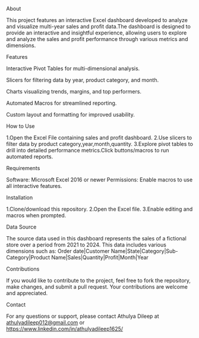 About

This project features an interactive Excel dashboard developed to analyze and visualize multi-year sales and profit data.The dashboard is designed to provide an interactive and insightful experience, allowing users to explore and analyze the sales and profit performance through various metrics and dimensions.

Features

Interactive Pivot Tables for multi-dimensional analysis.

Slicers for filtering data by year, product category, and month.

Charts visualizing trends, margins, and top performers.

Automated Macros for streamlined reporting.

Custom layout and formatting for improved usability.

How to Use

1.Open the Excel File containing sales and profit dashboard.
2.Use slicers to filter data by product category,year,month,quantity.
3.Explore pivot tables to drill into detailed performance metrics.Click buttons/macros to run automated reports.

Requirements

Software: Microsoft Excel 2016 or newer
Permissions: Enable macros to use all interactive features.

Installation

1.Clone/download this repository.
2.Open the Excel file.
3.Enable editing and macros when prompted.

Data Source 

The source data used in this dashboard represents the sales of a fictional store over a period from 2021 to 2024. This data includes various dimensions such as:
Order date|Customer Name|State|Category|Sub-Category|Product Name|Sales|Quantity|Profit|Month|Year

Contributions

If you would like to contribute to the project, feel free to fork the repository, make changes, and submit a pull request. Your contributions are welcome and appreciated.

Contact

For any questions or support, please contact Athulya Dileep at athulyadileep012@gmail.com or https://www.linkedin.com/in/athulyadileep1625/
